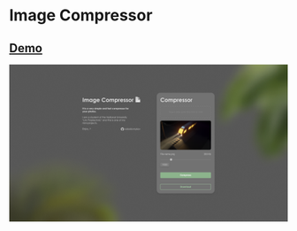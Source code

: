 # Image Compressor

## [Demo](https://simple-img-compressor.herokuapp.com)

![](ImageCompressorApp.png)
